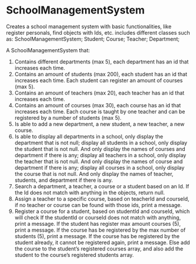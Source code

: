 # SchoolManagementSystem
Creates a school management system with basic functionalities, like register personals, find objects with Ids, etc.
includes different classes such as:
SchoolManagementSystem;
Student;
Course;
Teacher;
Department;

A SchoolManagementSystem that:
1. Contains different departments (max 5), each department has an id that increases each time.
2. Contains an amount of students (max 200), each student has an id that increases each time. 
   Each student can register an amount of courses (max 5).
3. Contains an amount of teachers (max 20), each teacher has an id that increases each time.
4. Contains an amount of courses (max 30), each course has an id that increases each time.
   Each course is taught by one teacher and can be registered by a number of students (max 5).
6. Is able to add a new department, a new student, a new teacher, a new course.
7. Is able to display all departments in a school, only display the department that is not null;
   display all students in a school, only display the student that is not null. And only display
   the names of courses and department if there is any;
   display all teachers in a school, only display the teacher that is not null. And only display
   the names of course and department if there is any;
   display all courses in a school, only display the course that is not null. And only display
   the names of teacher, students, and department if there is any.
8. Search a department, a teacher, a course or a student based on an Id. If the Id does not match with anything in the objects, return null.
9. Assign a teacher to a specific course, based on teacherId and courseId, if no teacher or course can be found with those ids, print a message.
10. Register a course for a student, based on studentId and courseId, which will check
    If the studentId or courseId does not match with anything, print a message.
    If the student has register max amount courses (5), print a message.
    If the course has be registered by the max number of students (5), print a message.
    If the course has be registered by the student already, it cannot be registered again, print a message.
    Else add the course to the student’s registered courses array, and also add the student to the course’s registered students array.

